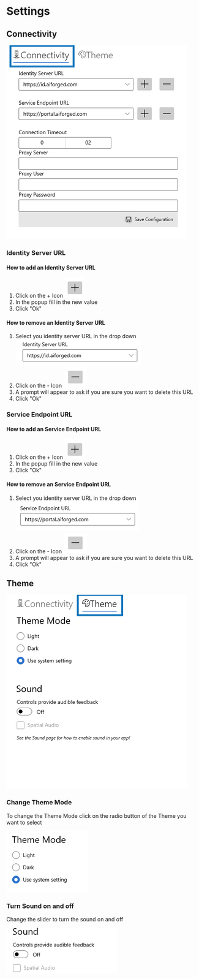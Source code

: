 # Settings

## Connectivity

![](<.gitbook/assets/image (7) (1).png>)

### Identity Server URL

#### How to add an Identity Server URL

1. Click on the + Icon ![](<assets/image (39).png>)
2. In the popup fill in the new value
3. Click "Ok"

#### How to remove an Identity Server URL

1. Select you identity server URL in the drop down ![](<assets/image (26).png>)
2. Click on the - Icon ![](<.gitbook/assets/image (5).png>)
3. A prompt will appear to ask if you are sure you want to delete this URL
4. Click "Ok"

### Service Endpoint URL

#### How to add an Service Endpoint URL

1. Click on the + Icon ![](<assets/image (39).png>)
2. In the popup fill in the new value
3. Click "Ok"

#### How to remove an Service Endpoint URL

1. Select you identity server URL in the drop down ![](<.gitbook/assets/image (6).png>)
2. Click on the - Icon ![](<.gitbook/assets/image (5).png>)
3. A prompt will appear to ask if you are sure you want to delete this URL
4. Click "Ok"

## Theme

![](<.gitbook/assets/image (13) (1) (1) (1).png>)

### Change Theme Mode

To change the Theme Mode click on the radio button of the Theme you want to select

![](<.gitbook/assets/image (38) (1) (1).png>)

### Turn Sound on and off

Change the slider to turn the sound on and off

![](<.gitbook/assets/image (10) (1) (1).png>)
